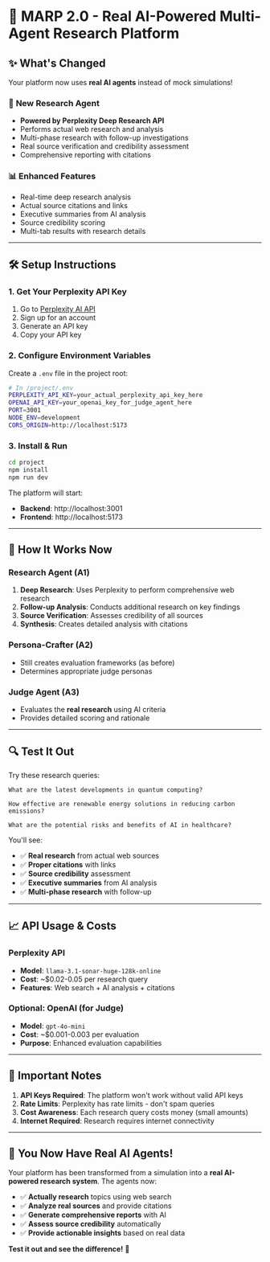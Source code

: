 # 🚀 MARP 2.0 - Real AI-Powered Multi-Agent Research Platform

## ✨ What's Changed

Your platform now uses **real AI agents** instead of mock simulations!

### 🔬 **New Research Agent**
- **Powered by Perplexity Deep Research API**
- Performs actual web research and analysis
- Multi-phase research with follow-up investigations
- Real source verification and credibility assessment
- Comprehensive reporting with citations

### 📊 **Enhanced Features**
- Real-time deep research analysis
- Actual source citations and links
- Executive summaries from AI analysis
- Source credibility scoring
- Multi-tab results with research details

---

## 🛠️ Setup Instructions

### 1. **Get Your Perplexity API Key**

1. Go to [Perplexity AI API](https://docs.perplexity.ai/)
2. Sign up for an account
3. Generate an API key
4. Copy your API key

### 2. **Configure Environment Variables**

Create a `.env` file in the project root:

```bash
# In /project/.env
PERPLEXITY_API_KEY=your_actual_perplexity_api_key_here
OPENAI_API_KEY=your_openai_key_for_judge_agent_here
PORT=3001
NODE_ENV=development
CORS_ORIGIN=http://localhost:5173
```

### 3. **Install & Run**

```bash
cd project
npm install
npm run dev
```

The platform will start:
- **Backend**: http://localhost:3001
- **Frontend**: http://localhost:5173

---

## 🎯 **How It Works Now**

### **Research Agent (A1)**
1. **Deep Research**: Uses Perplexity to perform comprehensive web research
2. **Follow-up Analysis**: Conducts additional research on key findings
3. **Source Verification**: Assesses credibility of all sources
4. **Synthesis**: Creates detailed analysis with citations

### **Persona-Crafter (A2)**
- Still creates evaluation frameworks (as before)
- Determines appropriate judge personas

### **Judge Agent (A3)**
- Evaluates the **real research** using AI criteria
- Provides detailed scoring and rationale

---

## 🔍 **Test It Out**

Try these research queries:

```
What are the latest developments in quantum computing?
```

```
How effective are renewable energy solutions in reducing carbon emissions?
```

```
What are the potential risks and benefits of AI in healthcare?
```

You'll see:
- ✅ **Real research** from actual web sources
- ✅ **Proper citations** with links
- ✅ **Source credibility** assessment
- ✅ **Executive summaries** from AI analysis
- ✅ **Multi-phase research** with follow-up

---

## 📈 **API Usage & Costs**

### **Perplexity API**
- **Model**: `llama-3.1-sonar-huge-128k-online`
- **Cost**: ~$0.02-0.05 per research query
- **Features**: Web search + AI analysis + citations

### **Optional: OpenAI (for Judge)**
- **Model**: `gpt-4o-mini`
- **Cost**: ~$0.001-0.003 per evaluation
- **Purpose**: Enhanced evaluation capabilities

---

## 🚨 **Important Notes**

1. **API Keys Required**: The platform won't work without valid API keys
2. **Rate Limits**: Perplexity has rate limits - don't spam queries
3. **Cost Awareness**: Each research query costs money (small amounts)
4. **Internet Required**: Research requires internet connectivity

---

## 🎉 **You Now Have Real AI Agents!**

Your platform has been transformed from a simulation into a **real AI-powered research system**. The agents now:

- ✅ **Actually research** topics using web search
- ✅ **Analyze real sources** and provide citations  
- ✅ **Generate comprehensive reports** with AI
- ✅ **Assess source credibility** automatically
- ✅ **Provide actionable insights** based on real data

**Test it out and see the difference!** 🚀 